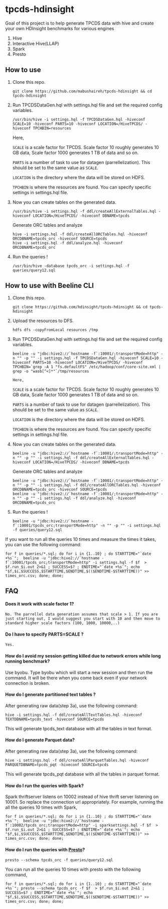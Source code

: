 # tpcds-hdinsight

Goal of this project is to help generate TPCDS data with hive and create your own HDInsight benchmarks for various engines 

1. Hive
2. Interactive Hive(LLAP)
3. Spark
4. Presto


## How to use

1. Clone this repo.

    ```shell
    git clone https://github.com/mabushaireh/tpcds-hdinsight && cd tpcds-hdinsight
    ```
2. Run TPCDSDataGen.hql with settings.hql file and set the required config variables.
    ```shell
    /usr/bin/hive -i settings.hql -f TPCDSDataGen.hql -hiveconf SCALE=10 -hiveconf PARTS=10 -hiveconf LOCATION=/HiveTPCDS/ -hiveconf TPCHBIN=resources 
    ```
    Here, 
    
    `SCALE` is a scale factor for TPCDS. Scale factor 10 roughly generates 10 GB data, Scale factor 1000 generates 1 TB of data and so on.
    
    `PARTS` is a number of task to use for datagen (parrellelization). This should be set to the same value as `SCALE`. 
    
    `LOCATION` is the directory where the data will be stored on HDFS. 
    
    `TPCHBIN` is where the resources are found. You can specify specific settings in settings.hql file.

3. Now you can create tables on the generated data.
    ```shell
    /usr/bin/hive -i settings.hql -f ddl/createAllExternalTables.hql -hiveconf LOCATION=/HiveTPCDS/ -hiveconf DBNAME=tpcds
    ```
    Generate ORC tables and analyze
    ```shell
    hive -i settings.hql -f ddl/createAllORCTables.hql -hiveconf ORCDBNAME=tpcds_orc -hiveconf SOURCE=tpcds
    hive -i settings.hql -f ddl/analyze.hql -hiveconf ORCDBNAME=tpcds_orc 
    ```

4. Run the queries !
    ```shell
    /usr/bin/hive -database tpcds_orc -i settings.hql -f queries/query12.sql 
    ```

## How to use with Beeline CLI

1. Clone this repo.

    ```shell
    git clone https://github.com/hdinsight/tpcds-hdinsight && cd tpcds-hdinsight
    ```

2. Upload the resources to DFS.
    ```shell
    hdfs dfs -copyFromLocal resources /tmp
    ```    
    
3. Run TPCDSDataGen.hql with settings.hql file and set the required config variables.
    ```shell
    beeline -u "jdbc:hive2://`hostname -f`:10001/;transportMode=http" -n "" -p "" -i settings.hql -f TPCDSDataGen.hql -hiveconf SCALE=10 -hiveconf PARTS=10 -hiveconf LOCATION=/HiveTPCDS/ -hiveconf TPCHBIN=`grep -A 1 "fs.defaultFS" /etc/hadoop/conf/core-site.xml | grep -o "wasb[^<]*"`/tmp/resources  
    ```
       Here, 
    
    `SCALE` is a scale factor for TPCDS. Scale factor 10 roughly generates 10 GB data, Scale factor 1000 generates 1 TB of data and so on.
    
    `PARTS` is a number of task to use for datagen (parrellelization). This should be set to the same value as `SCALE`. 
    
    `LOCATION` is the directory where the data will be stored on HDFS. 
    
    `TPCHBIN` is where the resources are found. You can specify specific settings in settings.hql file.

4. Now you can create tables on the generated data.
    ```shell
    beeline -u "jdbc:hive2://`hostname -f`:10001/;transportMode=http" -n "" -p "" -i settings.hql -f ddl/createAllExternalTables.hql -hiveconf LOCATION=/HiveTPCDS/ -hiveconf DBNAME=tpcds
    ```
    Generate ORC tables and analyze
    ```shell
    beeline -u "jdbc:hive2://`hostname -f`:10001/;transportMode=http" -n "" -p "" -i settings.hql -f ddl/createAllORCTables.hql -hiveconf ORCDBNAME=tpcds_orc -hiveconf SOURCE=tpcds
    beeline -u "jdbc:hive2://`hostname -f`:10001/;transportMode=http" -n "" -p "" -i settings.hql -f ddl/analyze.hql -hiveconf ORCDBNAME=tpcds_orc 
    ```

5. Run the queries !
    ```shell
    beeline -u "jdbc:hive2://`hostname -f`:10001/tpcds_orc;transportMode=http" -n "" -p "" -i settings.hql -f queries/query12.sql 
    ```

If you want to run all the queries 10 times and measure the times it takes, you can use the following command:

    for f in queries/*.sql; do for i in {1..10} ; do STARTTIME="`date +%s`";  beeline -u "jdbc:hive2://`hostname -f`:10001/tpcds_orc;transportMode=http" -i settings.hql -f $f  > $f.run_$i.out 2>&1 ; SUCCESS=$? ; ENDTIME="`date +%s`"; echo "$f,$i,$SUCCESS,$STARTTIME,$ENDTIME,$(($ENDTIME-$STARTTIME))" >> times_orc.csv; done; done;


## FAQ

#### Does it work with scale factor 1?

    No. The parrellel data generation assumes that scale > 1. If you are just starting out, I would suggest you start with 10 and then move to standard higher scale factors (100, 1000, 10000,..)

#### Do I have to specify PARTS=SCALE ?

    Yes.

#### How do I avoid my session getting killed due to network errors while long running benchmark?
    
   Use byobu. Type byobu which will start a new session and then run the command. It will be there when you come back even if your network connection is broken. 
   
#### How do I generate partitioned text tables ?   
   After generating raw data(step 3a), use the following command:
    
   ```
   hive -i settings.hql -f ddl/createAllTextTables.hql -hiveconf TEXTDBNAME=tpcds_text -hiveconf SOURCE=tpcds
   ```
    
   This will generate tpcds_text database with all the tables in text format.
   
#### How do I generate Parquet data?

   After generating raw data(step 3a), use the following command:
    
   ```
   hive -i settings.hql -f ddl/createAllParquetTables.hql -hiveconf PARQUETDBNAME=tpcds_pqt -hiveconf SOURCE=tpcds
   ```
    
   This will generate tpcds_pqt database with all the tables in parquet format.

#### How do I run the queries with Spark?
   
   Spark thriftserver listens on 10002 instead of hive thrift server listening on 10001. So replace the connection url appropriately. For example, running the all the queries 10 times with Spark,
   
   ```
for f in queries/*.sql; do for i in {1..10} ; do STARTTIME="`date +%s`";  beeline -u "jdbc:hive2://`hostname -f`:10002/tpcds_orc;transportMode=http" -i sparksettings.hql -f $f  > $f.run_$i.out 2>&1 ; SUCCESS=$? ; ENDTIME="`date +%s`"; echo "$f,$i,$SUCCESS,$STARTTIME,$ENDTIME,$(($ENDTIME-$STARTTIME))" >> times_orc.csv; done; done;
   ```

#### How do I run the queries with [Presto](https://github.com/hdinsight/presto-hdinsight)?
   
   ```
   presto --schema tpcds_orc -f queries/query12.sql
   ```
   
   You can run all the queries 10 times with presto with the following command,
   
   ```
   for f in queries/*.sql; do for i in {1..10} ; do STARTTIME="`date +%s`"; presto --schema tpcds_orc -f $f  > $f.run_$i.out 2>&1 ; SUCCESS=$? ; ENDTIME="`date +%s`"; echo "$f,$i,$SUCCESS,$STARTTIME,$ENDTIME,$(($ENDTIME-$STARTTIME))" >> times_orc.csv; done; done;
   ```
